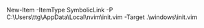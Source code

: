 New-Item -ItemType SymbolicLink -P C:\Users\ttg\AppData\Local\nvim\init.vim -Target .\windows\init.vim